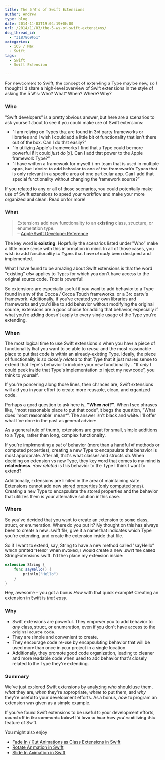 ```yaml
---
title: The 5 W’s of Swift Extensions
author: Andrew
type: blog
date: 2014-11-03T19:04:19+00:00
url: /2014/11/03/the-5-ws-of-swift-extensions/
dsq_thread_id:
  - "3187869051"
categories:
  - iOS / Mac
  - Swift
tags:
  - Swift
  - Swift Extension

---
```

For newcomers to Swift, the concept of extending a Type may be new, so I thought I'd share a high-level overview of Swift extensions in the style of asking the 5 W's: Who? What? When? Where? Why?

### Who

"Swift developers&#8221; is a pretty obvious answer, but here are a scenarios to ask yourself about to see if you could make use of Swift extensions:

  * "I am relying on Types that are found in 3rd party frameworks or libraries and I wish I could add a little bit of functionality that isn't there out of the box. Can I do that easily?&#8221;
  * "In utilizing Apple's frameworks I find that a Type could be more powerful if it could _just do_ [x]. Can I add that power to the Apple framework Type?&#8221;
  * "I have written a framework for myself / my team that is used in multiple apps, but I desire to add behavior to one of the framework's Types that is only relevant in a specific area of one particular app. Can I add that special functionality without changing the framework source?&#8221;

If you related to any or all of those scenarios, you could potentially make use of Swift extensions to speed your workflow and make your more organized and clean. Read on for more!

### What

> Extensions add new functionality to an **existing** class, structure, or enumeration type.  
> – [Apple Swift Developer Reference][1] 

The key word is **existing**. Hopefully the scenarios listed under "Who&#8221; make a little more sense with this information in mind. In all of those cases, you wish to add functionality to Types that have _already_ been designed and implemented.

What I have found to be amazing about Swift extensions is that the word "existing&#8221; _also_ applies to Types for which you don't have access to the original source code. _That_ is powerful!

So extensions are especially useful if you want to add behavior to a Type found in any of the Cocoa / Cocoa Touch frameworks, or a 3rd party's framework. Additionally, if you've created your own libraries and frameworks and you'd like to add behavior without modifying the original source, extensions are a good choice for adding that behavior, especially if what you're adding doesn't apply to every single usage of the Type you're extending.

### When

The most logical time to use Swift extensions is when you have a piece of functionality that you want to be able to _reuse_, and the most reasonable place to put that code is within an already-existing Type. Ideally, the piece of functionality is _so closely related_ to that Type that it just makes sense to extend that Type's behavior to include your new functionality&#8230; "If _only_ I could peek inside that Type's implementation to inject my new code&#8221;, you think to yourself.

If you're pondering along those lines, then chances are, Swift extensions will aid you in your effort to create more reusable, clean, and organized code.

Perhaps a good question to ask here is, **"When _not_?&#8221;**. When I see phrases like, "most reasonable place to put that code&#8221;, it begs the question, "What does &#8216;most reasonable' mean?&#8221;. The answer isn't black and white. I'll offer what I've done in the past as general advice:

As a general rule of thumb, extensions are great for small, simple additions to a Type, rather than long, complex functionality.

If you're implementing a _set_ of behavior (more than a handful of methods or computed properties), creating a new Type to encapsulate that behavior is most appropriate. After all, that's what classes and structs _do_. When deciding on extension vs new Type, they key word that comes to my mind is **relatedness**. _How related_ is this behavior to the Type I think I want to extend?

Additionally, extensions are limited in the area of maintaining state. Extensions cannot add new [stored properties][2] (only [computed ones][3]). Creating a new Type to encapsulate the stored properties and the behavior that utilizes them is your alternative solution in this case.

### Where

So you've decided that you want to create an extension to some class, struct, or enumeration. Where do you put it? My thought on this has always been to create a new .swift file, give it a name that indicates which Type you're extending, and create the extension inside that file.

So if I want to extend, say, String to have a new method called "sayHello&#8221; which printed "Hello&#8221; when invoked, I would create a new .swift file called StringExtensions.swift. I'd then place my extension inside:

```swift
extension String {
    func sayHello() {
        println("Hello")
    }
}
```

Hey, awesome – you got a bonus _How_ with that quick example! Creating an extension in Swift is _that easy_.

### Why

  * Swift extensions are powerful. They empower you to add behavior to _any_ class, struct, or enumeration, even if you don't have access to the original source code.
  * They are simple and convenient to create.
  * They encourage code re-use by encapsulating behavior that will be used more than once in your project in a single location.
  * Additionally, they promote good code organization, leading to cleaner and more readable code when used to add behavior that's closely related to the Type they're extending.

### Summary

We've just explored Swift extensions by analyzing _who_ should use them, _what_ they are, _when_ they're appropriate, _where_ to put them, and _why_ they're useful to your development efforts. As a bonus, _how_ to program an extension was given as a simple example.

If you've found Swift extensions to be useful to your development efforts, sound off in the comments below! I'd love to hear how you're utilizing this feature of Swift.

<div class="related-posts">
  You might also enjoy</p> 
  
  <ul>
    <li>
      <a href="http://www.andrewcbancroft.com/2014/07/27/fade-in-out-animations-as-class-extensions-with-swift/" title="Fade In / Out Animations as Class Extensions in Swift">Fade In / Out Animations as Class Extensions in Swift</a>
    </li>
    <li>
      <a href="http://www.andrewcbancroft.com/2014/10/15/rotate-animation-in-swift/" title="Rotate Animation in Swift">Rotate Animation in Swift</a>
    </li>
    <li>
      <a href="http://www.andrewcbancroft.com/2014/09/24/slide-in-animation-in-swift/" title="Slide In Animation in Swift">Slide In Animation in Swift</a>
    </li>
  </ul>
</div>

 [1]: https://developer.apple.com/library/ios/documentation/Swift/Conceptual/Swift_Programming_Language/Extensions.html "Apple Swift Developer Referenc"
 [2]: https://developer.apple.com/library/ios/documentation/swift/conceptual/Swift_Programming_Language/Properties.html#//apple_ref/doc/uid/TP40014097-CH14-XID_381
 [3]: https://developer.apple.com/library/ios/documentation/swift/conceptual/Swift_Programming_Language/Properties.html#//apple_ref/doc/uid/TP40014097-CH14-XID_386